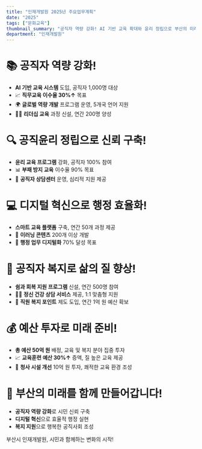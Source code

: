 ```yaml
---
title: "인재개발원 2025년 주요업무계획"
date: "2025"
tags: ["문화교육"]
thumbnail_summary: "공직자 역량 강화! AI 기반 교육 확대와 윤리 정립으로 부산의 미래를 준비합니다."
department: "인재개발원"
---
```


# 📚 공직자 **역량 강화**!

- **AI 기반 교육 시스템** 도입, 공직자 1,000명 대상
- 📈 **직무교육 이수율 30%↑** 목표
- 🌍 **글로벌 역량 개발** 프로그램 운영, 5개국 언어 지원
- 🧑‍🏫 **리더십 교육** 과정 신설, 연간 200명 양성

# 🔍 **공직윤리 정립**으로 신뢰 구축!

- **윤리 교육 프로그램** 강화, 공직자 100% 참여
- 📊 **부패 방지 교육** 이수율 90% 목표
- 🤝 **공직자 상담센터** 운영, 심리적 지원 제공

# 💻 **디지털 혁신**으로 행정 효율화!

- **스마트 교육 플랫폼** 구축, 연간 50개 과정 제공
- 📱 **이러닝 콘텐츠** 200개 이상 개발
- 🔄 **행정 업무 디지털화** 70% 달성 목표

# 🌱 **공직자 복지**로 삶의 질 향상!

- **쉼과 회복 지원 프로그램** 신설, 연간 500명 참여
- 🧘‍♂️ **정신 건강 상담 서비스** 제공, 1:1 맞춤형 지원
- 🎉 **직원 복지 포인트** 제도 도입, 연간 1억 원 예산 확보

# 💰 **예산 투자**로 미래 준비!

- **총 예산 50억 원** 배정, 교육 및 복지 분야 집중 투자
- 📈 **교육훈련 예산 30%↑** 증액, 질 높은 교육 제공
- 🏢 **청사 시설 개선** 10억 원 투자, 쾌적한 교육 환경 조성

# 🌟 부산의 **미래를 함께** 만들어갑니다!

- **공직자 역량 강화**로 시민 신뢰 구축
- **디지털 혁신**으로 효율적 행정 실현
- **복지 지원**으로 행복한 공직사회 조성

부산시 인재개발원, 시민과 함께하는 변화의 시작!